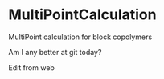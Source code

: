 # MultiPointCalculation
MultiPoint calculation for block copolymers

Am I any better at git today?

Edit from web
